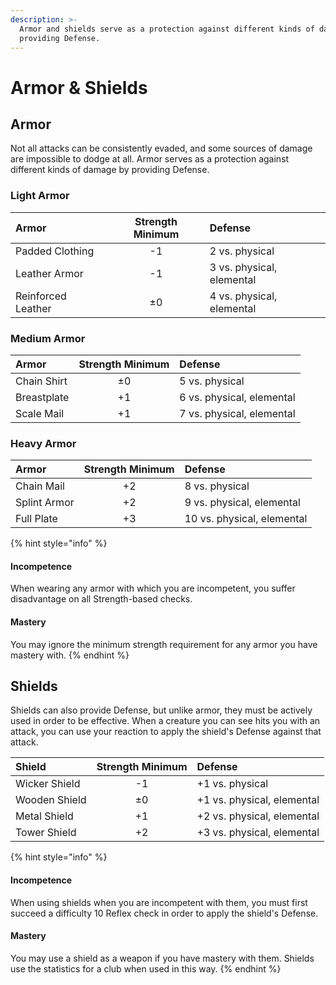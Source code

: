 ```yaml
---
description: >-
  Armor and shields serve as a protection against different kinds of damage by
  providing Defense.
---
```


# Armor & Shields

## Armor

Not all attacks can be consistently evaded, and some sources of damage are impossible to dodge at all. Armor serves as a protection against different kinds of damage by providing Defense.

### Light Armor

| Armor | Strength Minimum | Defense |
| :--- | :---: | :--- |
| Padded Clothing | -1 | 2 vs. physical |
| Leather Armor | -1 | 3 vs. physical, elemental |
| Reinforced Leather | ±0 | 4 vs. physical, elemental |

### Medium Armor

| Armor | Strength Minimum | Defense |
| :--- | :---: | :--- |
| Chain Shirt | ±0 | 5 vs. physical |
| Breastplate | +1 | 6 vs. physical, elemental |
| Scale Mail | +1 | 7 vs. physical, elemental |

### Heavy Armor

| Armor | Strength Minimum | Defense |
| :--- | :---: | :--- |
| Chain Mail | +2 | 8 vs. physical |
| Splint Armor | +2 | 9 vs. physical, elemental |
| Full Plate | +3 | 10 vs. physical, elemental |

{% hint style="info" %}
#### Incompetence <a id="incompetence"></a>

When wearing any armor with which you are incompetent, you suffer disadvantage on all Strength-based checks.

#### Mastery

You may ignore the minimum strength requirement for any armor you have mastery with.
{% endhint %}

## Shields

Shields can also provide Defense, but unlike armor, they must be actively used in order to be effective. When a creature you can see hits you with an attack, you can use your reaction to apply the shield's Defense against that attack.

| Shield | Strength Minimum | Defense |
| :--- | :---: | :--- |
| Wicker Shield | -1 | +1 vs. physical |
| Wooden Shield | ±0 | +1 vs. physical, elemental |
| Metal Shield | +1 | +2 vs. physical, elemental |
| Tower Shield | +2 | +3 vs. physical, elemental |

{% hint style="info" %}
#### Incompetence <a id="incompetence"></a>

When using shields when you are incompetent with them, you must first succeed a difficulty 10 Reflex check in order to apply the shield's Defense.

#### Mastery

You may use a shield as a weapon if you have mastery with them. Shields use the statistics for a club when used in this way.
{% endhint %}


